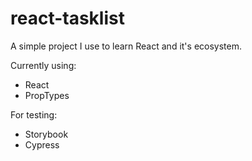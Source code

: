 # react-tasklist

A simple project I use to learn React and it's ecosystem.

Currently using:
- React
- PropTypes

For testing:
- Storybook
- Cypress
